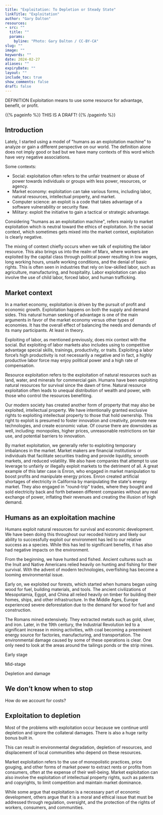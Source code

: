 ```yaml
---
title: "Exploitation: To Depletion or Steady State"
linkTitle: "Exploitation"
author: "Gary Dalton"
resources:
- src: ""
  title: ""
  params:
    byline: "Photo: Gary Dalton / CC-BY-CA"
slug: ""
image: ""
keywords: ""
date: 2024-02-27
aliases: ""
expiryDate: ""
layout: ""
include_toc: true
show_comments: false
draft: false
---
```


DEFINITION  Exploitation means to use some resource for advantage, benefit, or profit.

{{% pageinfo %}}
THIS IS A DRAFT!
{{% /pageinfo %}}

## Introduction

Lately, I started using a model of "humans as an exploitation machine" to analyze or gain a different perspective on our world. The definition alone does not imply good or bad but we have many contexts of this word which have very negative associations.

Some contexts:

* Social: exploitation often refers to the unfair treatment or abuse of power towards individuals or groups with less power, resources, or agency. 
* Market economy: exploitation can take various forms, including labor, natural resources, intellectual property, and market.
* Computer science: an exploit is a code that takes advantage of a software vulnerability or security flaw.
* Military: exploit the initiative to gain a tactical or strategic advantage.

Considering "humans as an exploitation machine", refers mainly to market exploitation which is neutral toward the ethics of exploitation. In the social context, which sometimes gets mixed into the market context, exploitation is clearly negative.

The mixing of context chiefly occurs when we talk of exploiting the labor resource. This also brings us into the realm of Marx, where workers are exploited by the capital class through political power resulting in low wages, long working hours, unsafe working conditions, and the denial of basic rights. This is often seen in industries that rely on low-skilled labor, such as agriculture, manufacturing, and hospitality. Labor exploitation can also involve the use of child labor, forced labor, and human trafficking.

## Market context

In a market economy, exploitation is driven by the pursuit of profit and economic growth. Exploitation happens on both the supply and demand sides. This natural human seeking of advantage is one of the main arguments in favor of the market economy versus other types of economies. It has the overall effect of balancing the needs and demands of its many participants.  At least in theory.

Exploiting of labor, as mentioned previously, does mix context with the social. But exploiting of labor markets also includes using to competitive advantage special skills, trainings, productivity, or traits. Exploiting a labor force’s high productivity is not necessarily a negative and in fact,  a highly productive labor force may enjoy political power and a high rate of compensation.

Resource exploitation refers to the exploitation of natural resources such as land, water, and minerals for commercial gain. Humans have been exploiting natural resources for survival since the dawn of time.  Natural resource exploitation often leads to unequal distribution of wealth and power, with those who control the resources benefiting.

Our modern society has created another form of property that may also be exploited, intellectual property. We have intentionally granted exclusive rights to exploiting intellectual property to those that hold ownership. This right to exploit is presumed to foster innovation and creativity, promote new technologies, and create economic value. Of course there are downsides as well, including: monopolies, higher prices, unreasonable restrictions on fair use, and potential barriers to innovation.

By market exploitation, we generally refer to exploiting temporary imbalances in the market. Market makers are financial institutions or individuals that facilitate  securities trading and provide liquidity, smooth markets, and reduced volatility. We also have companies that attempt to use leverage to unfairly or illegally exploit markets to the detriment of all. A great example of this later case is Enron, who engaged in market manipulation to boost profits and manipulate energy prices. Enron created artificial shortages of electricity in California by manipulating the state's energy market. They also engaged in "round-trip" trades, where they bought and sold electricity back and forth between different companies without any real exchange of power, inflating their revenues and creating the illusion of high demand.

## Humans as an exploitation machine

Humans exploit natural resources for survival and economic development. We have been doing this throughout our recoded history and likely our ability to successfully exploit our environment has led to our relative success as a species. While this has led to significant benefits, it has also had negative impacts on the environment.

From the beginning, we have hunted and fished. Ancient cultures such as the Inuit and Native Americans relied heavily on hunting and fishing for their survival. With the advent of modern technologies, overfishing has become a looming environmental issue. 

Early on, we exploited our forests, which started when humans began using wood for fuel, building materials, and tools. The ancient civilizations of Mesopotamia, Egypt, and China all relied heavily on timber for building their homes, ships, and other infrastructure. In the Middle Ages, Europe experienced severe deforestation due to the demand for wood for fuel and construction.

The Romans mined extensively. They extracted metals such as gold, silver, and iron. Later, in the 19th century, the Industrial Revolution led to a significant increase in mining activities, with coal becoming a preeminent energy source for factories, manufacturing, and transportation. The environmental damage caused by some of these operations is clear. One only need to look at the areas around the tailings ponds or the strip mines.

Early stage

Mid-stage

Depletion and damage

## We don’t know when to stop

How do we account for costs?

## Exploitation to depletion

Most of the problems with exploitation occur because we continue until depletion and ignore the collateral damages. There is also a huge rarity bonus built in.

This can result in environmental degradation, depletion of resources, and displacement of local communities who depend on these resources. 

Market exploitation refers to the use of monopolistic practices, price gouging, and other forms of market power to extract rents or profits from consumers, often at the expense of their well-being. Market exploitation can also involve the exploitation of intellectual property rights, such as patents and copyrights, to limit competition and maintain market dominance.

While some argue that exploitation is a necessary part of economic development, others argue that it is a moral and ethical issue that must be addressed through regulation, oversight, and the protection of the rights of workers, consumers, and communities.